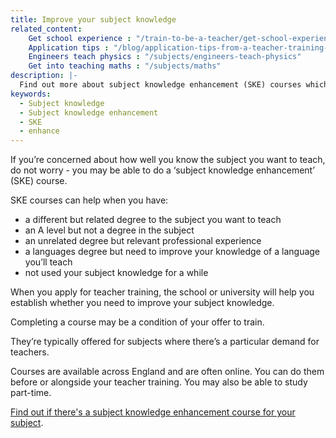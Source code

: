```yaml
---
title: Improve your subject knowledge
related_content:
    Get school experience : "/train-to-be-a-teacher/get-school-experience"
    Application tips : "/blog/application-tips-from-a-teacher-training-provider"
    Engineers teach physics : "/subjects/engineers-teach-physics"
    Get into teaching maths : "/subjects/maths"
description: |-
  Find out more about subject knowledge enhancement (SKE) courses which will help you brush up the subject you want to teach.
keywords:
  - Subject knowledge
  - Subject knowledge enhancement
  - SKE
  - enhance
---
```


If you’re concerned about how well you know the subject you want to teach, do not worry - you may be able to do a ‘subject knowledge enhancement’ (SKE) course.

SKE courses can help when you have:

- a different but related degree to the subject you want to teach
- an A level but not a degree in the subject
- an unrelated degree but relevant professional experience
- a languages degree but need to improve your knowledge of a language you’ll teach
- not used your subject knowledge for a while

When you apply for teacher training, the school or university will help you establish whether you need to improve your subject knowledge.

Completing a course may be a condition of your offer to train.

They’re typically offered for subjects where there’s a particular demand for teachers.

Courses are available across England and are often online. You can do them before or alongside your teacher training. You may also be able to study part-time.

[Find out if there's a subject knowledge enhancement course for your subject](https://www.gov.uk/government/publications/subject-knowledge-enhancement-course-directory/subject-knowledge-enhancement-ske-course-directory).
